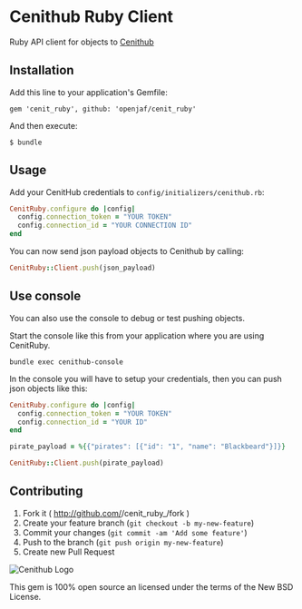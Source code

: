 # Cenithub Ruby Client

Ruby API client for objects to [Cenithub](http://www.cenithub.com)

## Installation

Add this line to your application's Gemfile:

    gem 'cenit_ruby', github: 'openjaf/cenit_ruby'

And then execute:

    $ bundle

## Usage

Add your CenitHub credentials to `config/initializers/cenithub.rb`:

```ruby
CenitRuby.configure do |config|
  config.connection_token = "YOUR TOKEN"
  config.connection_id = "YOUR CONNECTION ID"
end
```

You can now send json payload objects to Cenithub by calling:

```ruby
CenitRuby::Client.push(json_payload)
```

## Use console

You can also use the console to debug or test pushing objects.

Start the console like this from your application where you are using CenitRuby.

```shell
bundle exec cenithub-console
```

In the console you will have to setup your credentials, then you can push json objects like this:

```ruby
CenitRuby.configure do |config|
  config.connection_token = "YOUR TOKEN"
  config.connection_id = "YOUR ID"
end

pirate_payload = %{{"pirates": [{"id": "1", "name": "Blackbeard"}]}}

CenitRuby::Client.push(pirate_payload)
```

## Contributing

1. Fork it ( http://github.com/<my-github-username>/cenit_ruby_/fork )
2. Create your feature branch (`git checkout -b my-new-feature`)
3. Commit your changes (`git commit -am 'Add some feature'`)
4. Push to the branch (`git push origin my-new-feature`)
5. Create new Pull Request


![Cenithub Logo](http://www.cenitsaas.com)

This gem is 100% open source an licensed under the terms of the New BSD License.
